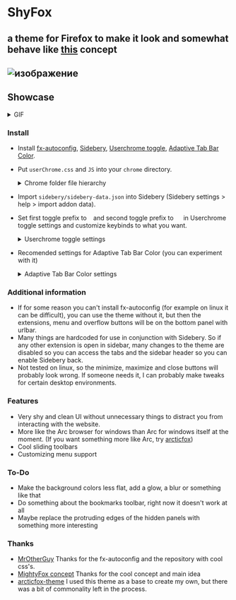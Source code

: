 # ShyFox   
a theme for Firefox to make it look and somewhat behave like [this](https://www.reddit.com/r/FirefoxCSS/comments/195n51c/mightyfox_an_idea_need_help_to_build_it_up/) concept   
------
![изображение](https://github.com/Naezr/ShyFox/assets/95460152/4f5caccc-f8c4-4d2a-904c-a5cc4569e1bc)
------

## Showcase
<details><summary>GIF</summary>
      
![Urlbar](https://github.com/Naezr/ShyFox/assets/95460152/c33f4e0c-8534-454e-91e3-4cea646bfa52)
![Toolbar](https://github.com/Naezr/ShyFox/assets/95460152/a70c6039-ca40-4d80-b64a-e143d614147f)
![Tabs sidebar](https://github.com/Naezr/ShyFox/assets/95460152/72b6476b-7174-4374-9873-2040cb83c104)
![Menubar](https://github.com/Naezr/ShyFox/assets/95460152/b908864b-23e2-4df6-ba14-f134d90e09e5)
![Customization](https://github.com/Naezr/ShyFox/assets/95460152/8c7df8c4-2c6d-4c5a-863c-05df1fe4dc26)
    
</details>

### Install

 - Install [fx-autoconfig](https://github.com/MrOtherGuy/fx-autoconfig), [Sidebery](https://addons.mozilla.org/en-US/firefox/addon/sidebery), [Userchrome toggle](https://addons.mozilla.org/en-US/firefox/addon/userchrome-toggle), [Adaptive Tab Bar Color](https://addons.mozilla.org/en-US/firefox/addon/adaptive-tab-bar-colour).    
 - Put `userChrome.css` and `JS` into your `chrome` directory.
   <details><summary>Chrome folder file hierarchy</summary>
           
         chrome        
         ├ JS     
         │ └ move-buttons.uc.js     
         ├ utils       
         │ └ important files for fx-autoconfig work     
         └ userChrome.css

        (You can delete `CSS` and `resources` folders because it just examples for fx-autoconfig developers. This folders don't used in this theme)
   </details>
 - Import `sidebery/sidebery-data.json` into Sidebery (Sidebery settings > help > import addon data).
 - Set first toggle prefix to ` ` and second toggle prefix to `  ` in Userchrome toggle settings and customize keybinds to what you want. <details><summary>Userchrome toggle settings</summary> ![изображение](https://github.com/Naezr/ShyFox/assets/95460152/c9effdee-a8b2-4636-a52c-185ceffb96a5) </details>
 - Recomended settings for Adaptive Tab Bar Color (you can experiment with it) <details><summary>Adaptive Tab Bar Color settings</summary>  ![изображение](https://github.com/Naezr/ShyFox/assets/95460152/657a3809-ba99-4ebb-87fd-536762621bf4)  </details>

### Additional information     
 - If for some reason you can't install fx-autoconfig (for example on linux it can be difficult), you can use the theme without it, but then the extensions, menu and overflow buttons will be on the bottom panel with urlbar.
 - Many things are hardcoded for use in conjunction with Sidebery. So if any other extension is open in sidebar, many changes to the theme are disabled so you can access the tabs and the sidebar header so you can enable Sidebery back.
 - Not tested on linux, so the minimize, maximize and close buttons will probably look wrong. If someone needs it, I can probably make tweaks for certain desktop environments.

### Features    

 - Very shy and clean UI without unnecessary things to distract you from interacting with the website.
 - More like the Arc browser for windows than Arc for windows itself at the moment. (If you want something more like Arc, try [arcticfox](https://github.com/sirlan-ff00ff/arcticfox-theme))
 - Cool sliding toolbars
 - Customizing menu support

### To-Do

 - Make the background colors less flat, add a glow, a blur or something like that
 - Do something about the bookmarks toolbar, right now it doesn't work at all
 - Maybe replace the protruding edges of the hidden panels with something more interesting

### Thanks

 - [MrOtherGuy](https://github.com/MrOtherGuy)   Thanks for the fx-autoconfig and the repository with cool css's.
 - [MightyFox concept](https://www.reddit.com/r/FirefoxCSS/comments/195n51c/mightyfox_an_idea_need_help_to_build_it_up/)    Thanks for the cool concept and main idea
 - [arcticfox-theme](https://github.com/sirlan-ff00ff/arcticfox-theme)     I used this theme as a base to create my own, but there was a bit of commonality left in the process.
